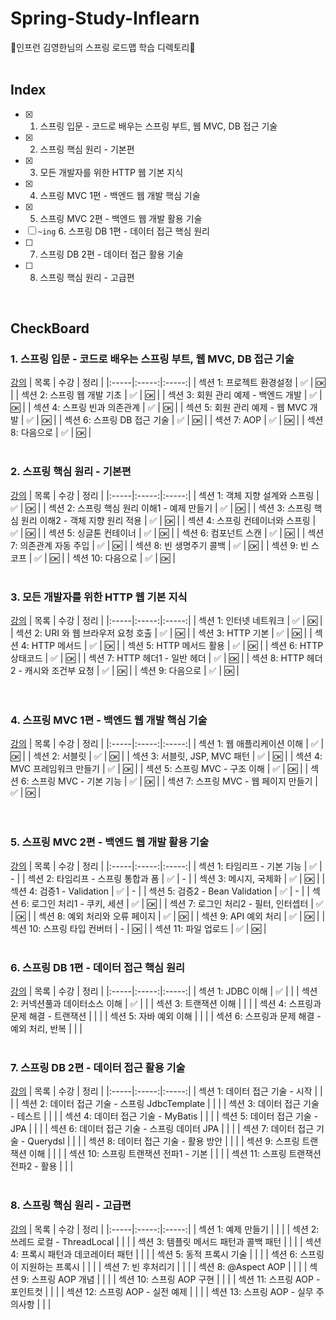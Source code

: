 # Spring-Study-Inflearn 
🍃인프런 김영한님의 스프링 로드맵 학습 디렉토리🍃
</br>
</br>

## Index
- [x] 1. 스프링 입문 - 코드로 배우는 스프링 부트, 웹 MVC, DB 접근 기술
- [x] 2. 스프링 핵심 원리 - 기본편
- [x] 3. 모든 개발자를 위한 HTTP 웹 기본 지식
- [x] 4. 스프링 MVC 1편 - 백엔드 웹 개발 핵심 기술 
- [x] 5. 스프링 MVC 2편 - 백엔드 웹 개발 활용 기술
- [ ] `~ing` 6. 스프링 DB 1편 - 데이터 접근 핵심 원리
- [ ] 7. 스프링 DB 2편 - 데이터 접근 활용 기술
- [ ] 8. 스프링 핵심 원리 - 고급편
</br>

## CheckBoard 
   
### 1. 스프링 입문 - 코드로 배우는 스프링 부트, 웹 MVC, DB 접근 기술
[강의](https://www.inflearn.com/course/%EC%8A%A4%ED%94%84%EB%A7%81-%EC%9E%85%EB%AC%B8-%EC%8A%A4%ED%94%84%EB%A7%81%EB%B6%80%ED%8A%B8/dashboard)
| 목록 | 수강 | 정리 |
|:-----|:-----:|:-----:|
| 섹션 1: 프로젝트 환경설정 | ✅ | 🆗 |
| 섹션 2: 스프링 웹 개발 기초 | ✅ | 🆗 |
| 섹션 3: 회원 관리 예제 - 백엔드 개발 | ✅ | 🆗 |
| 섹션 4: 스프링 빈과 의존관계 | ✅ | 🆗 |
| 섹션 5: 회원 관리 예제 - 웹 MVC 개발 | ✅ | 🆗 |
| 섹션 6: 스프링 DB 접근 기술 | ✅ | 🆗 |
| 섹션 7: AOP  | ✅ | 🆗 |
| 섹션 8: 다음으로 | ✅ | 🆗 |
</br>
</br>

### 2. 스프링 핵심 원리 - 기본편
[강의](https://www.inflearn.com/course/%EC%8A%A4%ED%94%84%EB%A7%81-%ED%95%B5%EC%8B%AC-%EC%9B%90%EB%A6%AC-%EA%B8%B0%EB%B3%B8%ED%8E%B8)
| 목록 | 수강 | 정리 |
|:-----|:-----:|:-----:|
| 섹션 1: 객체 지향 설계와 스프링 | ✅ | 🆗 |
| 섹션 2: 스프링 핵심 원리 이해1 - 예제 만들기 | ✅ | 🆗 |
| 섹션 3: 스프링 핵심 원리 이해2 - 객체 지향 원리 적용 | ✅ | 🆗 |
| 섹션 4: 스프링 컨테이너와 스프링  | ✅ | 🆗 |
| 섹션 5: 싱글톤 컨테이너 | ✅ | 🆗 |
| 섹션 6: 컴포넌트 스캔 | ✅ | 🆗 |
| 섹션 7: 의존관계 자동 주입 | ✅ | 🆗 |
| 섹션 8: 빈 생명주기 콜백 | ✅ | 🆗 |
| 섹션 9: 빈 스코프 | ✅ | 🆗 |
| 섹션 10: 다음으로 | ✅ | 🆗 |
</br>
</br>

### 3. 모든 개발자를 위한 HTTP 웹 기본 지식
[강의](https://www.inflearn.com/course/http-%EC%9B%B9-%EB%84%A4%ED%8A%B8%EC%9B%8C%ED%81%AC)
| 목록 | 수강 | 정리 |
|:-----|:-----:|:-----:|
| 섹션 1: 인터넷 네트워크 | ✅ | 🆗 |
| 섹션 2: URI 와 웹 브라우저 요청 호출 | ✅ | 🆗 |
| 섹션 3: HTTP 기본 | ✅ | 🆗 |
| 섹션 4: HTTP 메서드 | ✅ | 🆗 |
| 섹션 5: HTTP 메서드 활용 | ✅ | 🆗 |
| 섹션 6: HTTP 상태코드 | ✅ | 🆗 |
| 섹션 7: HTTP 헤더1 - 일반 헤더 | ✅ | 🆗 |
| 섹션 8: HTTP 헤더2 - 캐시와 조건부 요청 | ✅ | 🆗 |
| 섹션 9: 다음으로 | ✅ | 🆗 |
</br>
</br>
</br>

### 4. 스프링 MVC 1편 - 백엔드 웹 개발 핵심 기술
[강의](https://www.inflearn.com/course/%EC%8A%A4%ED%94%84%EB%A7%81-mvc-1)
| 목록 | 수강 | 정리 |
|:-----|:-----:|:-----:|
| 섹션 1: 웹 애플리케이션 이해 | ✅ | 🆗 |
| 섹션 2: 서블릿 | ✅ | 🆗 |
| 섹션 3: 서블릿, JSP, MVC 패턴 | ✅ | 🆗 |
| 섹션 4: MVC 프레임워크 만들기 | ✅ | 🆗 |
| 섹션 5: 스프링 MVC - 구조 이해 | ✅ | 🆗 |
| 섹션 6: 스프링 MVC - 기본 기능 | ✅ | 🆗 |
| 섹션 7: 스프링 MVC - 웹 페이지 만들기 | ✅ | 🆗 |
</br>
</br>
</br>

### 5. 스프링 MVC 2편 - 백엔드 웹 개발 활용 기술
[강의](https://www.inflearn.com/course/%EC%8A%A4%ED%94%84%EB%A7%81-mvc-2#curriculum)
| 목록 | 수강 | 정리 |
|:-----|:-----:|:-----:|
| 섹션 1: 타임리프 - 기본 기능 | ✅ | - |
| 섹션 2: 타임리프 - 스프링 통합과 폼 | ✅ | - |
| 섹션 3: 메시지, 국제화 | ✅ | 🆗 |
| 섹션 4: 검증1 - Validation | ✅ | - |
| 섹션 5: 검증2 - Bean Validation | ✅ | - |
| 섹션 6: 로그인 처리1 - 쿠키, 세션 | ✅ | 🆗 |
| 섹션 7: 로그인 처리2 - 필터, 인터셉터 | ✅ | 🆗 |
| 섹션 8: 예외 처리와 오류 페이지 | ✅ | 🆗 |
| 섹션 9: API 예외 처리 | ✅ | 🆗 |
| 섹션 10: 스프링 타입 컨버터 | - | 🆗 |
| 섹션 11: 파일 업로드 | ✅ | 🆗 |
</br>
</br>

### 6. 스프링 DB 1편 - 데이터 접근 핵심 원리
[강의](https://www.inflearn.com/course/%EC%8A%A4%ED%94%84%EB%A7%81-db-1#curriculum)
| 목록 | 수강 | 정리 |
|:-----|:-----:|:-----:|
| 섹션 1: JDBC 이해 | ✅ |  |
| 섹션 2: 커넥션풀과 데이터소스 이해 | ✅ |  |
| 섹션 3: 트랜잭션 이해 |  |  |
| 섹션 4: 스프링과 문제 해결 - 트랜잭션  |  |  |
| 섹션 5: 자바 예외 이해  |  |  |
| 섹션 6: 스프링과 문제 해결 - 예외 처리, 반복 |  |  |
</br>
</br>

### 7. 스프링 DB 2편 - 데이터 접근 활용 기술
[강의](https://www.inflearn.com/course/%EC%8A%A4%ED%94%84%EB%A7%81-db-2)
| 목록 | 수강 | 정리 |
|:-----|:-----:|:-----:|
| 섹션 1: 데이터 접근 기술 - 시작  |  |  |
| 섹션 2: 데이터 접근 기술 - 스프링 JdbcTemplate |  |  |
| 섹션 3: 데이터 접근 기술 - 테스트  |  |  |
| 섹션 4: 데이터 접근 기술 - MyBatis  |  |  |
| 섹션 5: 데이터 접근 기술 - JPA |  |  |
| 섹션 6: 데이터 접근 기술 - 스프링 데이터 JPA |  |  |
| 섹션 7: 데이터 접근 기술 - Querydsl |  |  |
| 섹션 8: 데이터 접근 기술 - 활용 방안  |  |  |
| 섹션 9: 스프링 트랜잭션 이해 |  |  |
| 섹션 10: 스프링 트랜잭션 전파1 - 기본 |  |  |
| 섹션 11: 스프링 트랜잭션 전파2 - 활용 |  |  |
</br>
</br>

### 8. 스프링 핵심 원리 - 고급편
[강의](https://www.inflearn.com/course/%EC%8A%A4%ED%94%84%EB%A7%81-%ED%95%B5%EC%8B%AC-%EC%9B%90%EB%A6%AC-%EA%B3%A0%EA%B8%89%ED%8E%B8#curriculum)
| 목록 | 수강 | 정리 |
|:-----|:-----:|:-----:|
| 섹션 1: 예제 만들기 |  |  |
| 섹션 2: 쓰레드 로컬 - ThreadLocal  |  |  |
| 섹션 3: 템플릿 메서드 패턴과 콜백 패턴 |  |  |
| 섹션 4: 프록시 패턴과 데코레이터 패턴 |  |  |
| 섹션 5: 동적 프록시 기술 |  |  |
| 섹션 6: 스프링이 지원하는 프록시  |  |  |
| 섹션 7: 빈 후처리기  |  |  |
| 섹션 8: @Aspect AOP |  |  |
| 섹션 9: 스프링 AOP 개념  |  |  |
| 섹션 10: 스프링 AOP 구현  |  |  |
| 섹션 11: 스프링 AOP - 포인트컷  |  |  |
| 섹션 12: 스프링 AOP - 실전 예제 |  |  |
| 섹션 13: 스프링 AOP - 실무 주의사항 |  |  |







